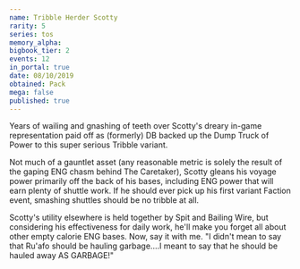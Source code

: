```yaml
---
name: Tribble Herder Scotty
rarity: 5
series: tos
memory_alpha:
bigbook_tier: 2
events: 12
in_portal: true
date: 08/10/2019
obtained: Pack
mega: false
published: true
---
```


Years of wailing and gnashing of teeth over Scotty's dreary in-game representation paid off as (formerly) DB backed up the Dump Truck of Power to this super serious Tribble variant.

Not much of a gauntlet asset (any reasonable metric is solely the result of the gaping ENG chasm behind The Caretaker), Scotty gleans his voyage power primarily off the back of his bases, including ENG power that will earn plenty of shuttle work. If he should ever pick up his first variant Faction event, smashing shuttles should be no tribble at all.

Scotty's utility elsewhere is held together by Spit and Bailing Wire, but considering his effectiveness for daily work, he'll make you forget all about other empty calorie ENG bases. Now, say it with me. "I didn't mean to say that Ru'afo should be hauling garbage....I meant to say that he should be hauled away AS GARBAGE!"
